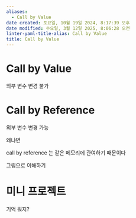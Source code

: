 ```yaml
---
aliases:
  - Call by Value
date created: 토요일, 10월 19일 2024, 8:17:39 오후
date modified: 수요일, 3월 12일 2025, 8:06:28 오전
linter-yaml-title-alias: Call by Value
title: Call by Value
---
```


# Call by Value

외부 변수 변경 불가

# Call by Reference

외부 변수 변경 가능

왜냐면

call by reference 는 같은 메모리에 관여하기 때문이다

그림으로 이해하기

# 미니 프로젝트

기억 뭐지?
